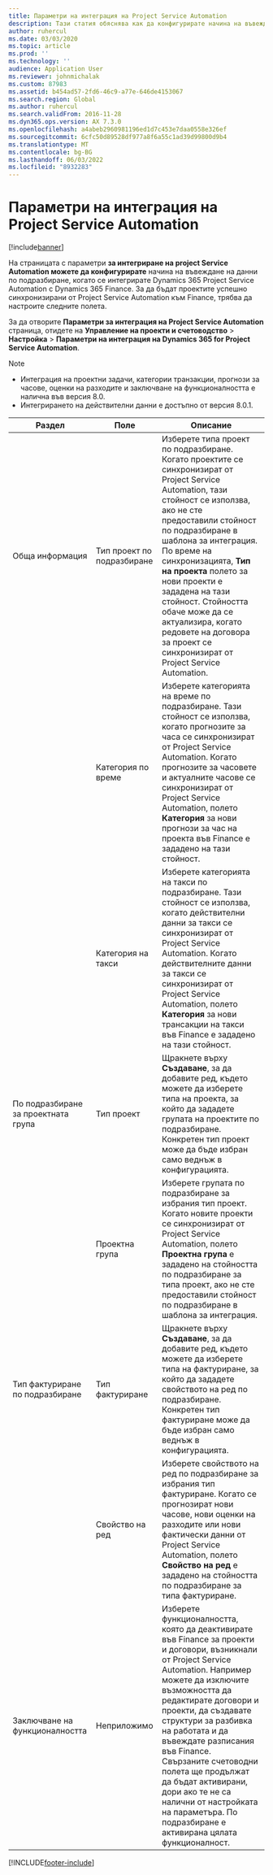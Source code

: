 ```yaml
---
title: Параметри на интеграция на Project Service Automation
description: Тази статия обяснява как да конфигурирате начина на въвеждане на данни по подразбиране, когато се интегрирате Microsoft Dynamics 365 for Project Service Automation с Microsoft Dynamics 365 Финанси.
author: ruhercul
ms.date: 03/03/2020
ms.topic: article
ms.prod: ''
ms.technology: ''
audience: Application User
ms.reviewer: johnmichalak
ms.custom: 87983
ms.assetid: b454ad57-2fd6-46c9-a77e-646de4153067
ms.search.region: Global
ms.author: ruhercul
ms.search.validFrom: 2016-11-28
ms.dyn365.ops.version: AX 7.3.0
ms.openlocfilehash: a4abeb2960981196ed1d7c453e7daa0558e326ef
ms.sourcegitcommit: 6cfc50d89528df977a8f6a55c1ad39d99800d9b4
ms.translationtype: MT
ms.contentlocale: bg-BG
ms.lasthandoff: 06/03/2022
ms.locfileid: "8932283"
---
```

# <a name="project-service-automation-integration-parameters"></a>Параметри на интеграция на Project Service Automation

[!include[banner](../includes/banner.md)]

На страницата с параметри **за интегриране на project Service Automation можете да конфигурирате** начина на въвеждане на данни по подразбиране, когато се интегрирате Dynamics 365 Project Service Automation с Dynamics 365 Finance. За да бъдат проектите успешно синхронизирани от Project Service Automation към Finance, трябва да настроите следните полета.

За да отворите **Параметри за интеграция на Project Service Automation** страница, отидете на **Управление на проекти и счетоводство** \> **Настройка** \> **Параметри на интеграция на Dynamics 365 for Project Service Automation**. 

> [!NOTE]
> - Интеграция на проектни задачи, категории транзакции, прогнози за часове, оценки на разходите и заключване на функционалността е налична във версия 8.0.
> - Интегрирането на действителни данни е достъпно от версия 8.0.1.


| Раздел                    | Поле                | Описание |
|------------------------|----------------------|-------------|
| Обща информация                | Тип проект по подразбиране | Изберете типа проект по подразбиране. Когато проектите се синхронизират от Project Service Automation, тази стойност се използва, ако не сте предоставили стойност по подразбиране в шаблона за интеграция. По време на синхронизацията, **Тип на проекта** полето за нови проекти е зададена на тази стойност. Стойността обаче може да се актуализира, когато редовете на договора за проект се синхронизират от Project Service Automation. |
|                        | Категория по време        | Изберете категорията на време по подразбиране. Тази стойност се използва, когато прогнозите за часа се синхронизират от Project Service Automation. Когато прогнозите за часовете и актуалните часове се синхронизират от Project Service Automation, полето **Категория** за нови прогнози за час на проекта във Finance е зададено на тази стойност. |
|                        | Категория на такси         | Изберете категорията на такси по подразбиране. Тази стойност се използва, когато действителни данни за такси се синхронизират от Project Service Automation. Когато действителните данни за такси се синхронизират от Project Service Automation, полето **Категория** за нови трансакции на такси във Finance е зададено на тази стойност. |
| По подразбиране за проектната група | Тип проект         | Щракнете върху **Създаване**, за да добавите ред, където можете да изберете типа на проекта, за който да зададете групата на проектите по подразбиране. Конкретен тип проект може да бъде избран само веднъж в конфигурацията. |
|                        | Проектна група        | Изберете групата по подразбиране за избрания тип проект. Когато новите проекти се синхронизират от Project Service Automation, полето **Проектна група** е зададено на стойността по подразбиране за типа проект, ако не сте предоставили стойност по подразбиране в шаблона за интеграция. |
| Тип фактуриране по подразбиране  | Тип фактуриране         | Щракнете върху **Създаване**, за да добавите ред, където можете да изберете типа на фактуриране, за който да зададете свойството на ред по подразбиране. Конкретен тип фактуриране може да бъде избран само веднъж в конфигурацията. |
|                        | Свойство на ред        | Изберете свойството на ред по подразбиране за избрания тип фактуриране. Когато се прогнозират нови часове, нови оценки на разходите или нови фактически данни от Project Service Automation, полето **Свойство на ред** е зададено на стойността по подразбиране за типа фактуриране. |
| Заключване на функционалността  | Неприложимо       | Изберете функционалността, която да деактивирате във Finance за проекти и договори, възникнали от Project Service Automation. Например можете да изключите възможността да редактирате договори и проекти, да създавате структури за разбивка на работата и да въвеждате разписания във Finance. Свързаните счетоводни полета ще продължат да бъдат активирани, дори ако те не са налични от настройката на параметъра. По подразбиране е активирана цялата функционалност. |


[!INCLUDE[footer-include](../includes/footer-banner.md)]